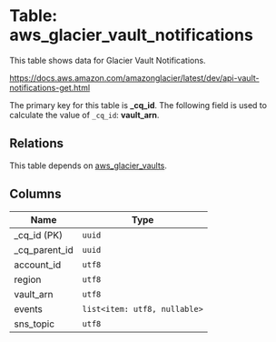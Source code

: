 # Table: aws_glacier_vault_notifications

This table shows data for Glacier Vault Notifications.

https://docs.aws.amazon.com/amazonglacier/latest/dev/api-vault-notifications-get.html

The primary key for this table is **_cq_id**.
The following field is used to calculate the value of `_cq_id`: **vault_arn**.
## Relations

This table depends on [aws_glacier_vaults](aws_glacier_vaults.md).

## Columns

| Name          | Type          |
| ------------- | ------------- |
|_cq_id (PK)|`uuid`|
|_cq_parent_id|`uuid`|
|account_id|`utf8`|
|region|`utf8`|
|vault_arn|`utf8`|
|events|`list<item: utf8, nullable>`|
|sns_topic|`utf8`|